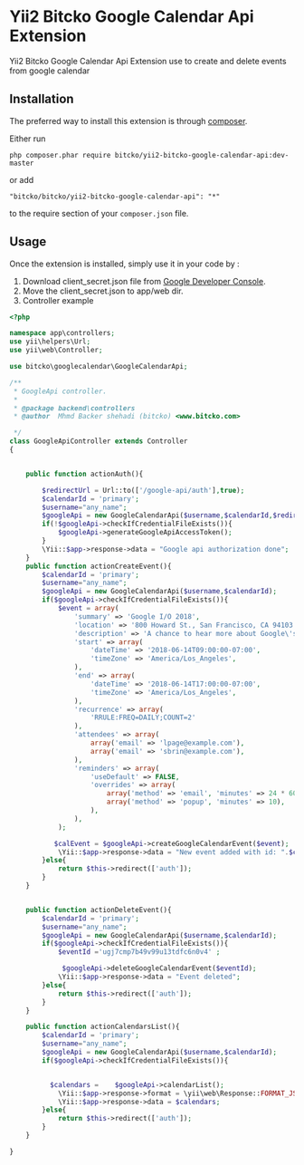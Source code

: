 Yii2 Bitcko Google Calendar Api Extension
=========================================
Yii2 Bitcko Google Calendar Api Extension use to create and delete events from google calendar 

Installation
------------

The preferred way to install this extension is through [composer](http://getcomposer.org/download/).

Either run

```
php composer.phar require bitcko/yii2-bitcko-google-calendar-api:dev-master

```

or add

```
"bitcko/bitcko/yii2-bitcko-google-calendar-api": "*"
```

to the require section of your `composer.json` file.


Usage
-----

Once the extension is installed, simply use it in your code by  :

1. Download client_secret.json file from  [Google Developer Console](https://console.developers.google.com/).
2. Move the client_secret.json to app/web dir.
3. Controller example

```php
<?php

namespace app\controllers;
use yii\helpers\Url;
use yii\web\Controller;

use bitcko\googlecalendar\GoogleCalendarApi;

/**
 * GoogleApi controller.
 *
 * @package backend\controllers
 * @author  Mhmd Backer shehadi (bitcko) <www.bitcko.com>

 */
class GoogleApiController extends Controller
{


    public function actionAuth(){

        $redirectUrl = Url::to(['/google-api/auth'],true);
        $calendarId = 'primary';
        $username="any_name";
        $googleApi = new GoogleCalendarApi($username,$calendarId,$redirectUrl);
        if(!$googleApi->checkIfCredentialFileExists()){
            $googleApi->generateGoogleApiAccessToken();
        }
        \Yii::$app->response->data = "Google api authorization done";
    }
    public function actionCreateEvent(){
        $calendarId = 'primary';
        $username="any_name";
        $googleApi = new GoogleCalendarApi($username,$calendarId);
        if($googleApi->checkIfCredentialFileExists()){
            $event = array(
                'summary' => 'Google I/O 2018',
                'location' => '800 Howard St., San Francisco, CA 94103',
                'description' => 'A chance to hear more about Google\'s developer products.',
                'start' => array(
                    'dateTime' => '2018-06-14T09:00:00-07:00',
                    'timeZone' => 'America/Los_Angeles',
                ),
                'end' => array(
                    'dateTime' => '2018-06-14T17:00:00-07:00',
                    'timeZone' => 'America/Los_Angeles',
                ),
                'recurrence' => array(
                    'RRULE:FREQ=DAILY;COUNT=2'
                ),
                'attendees' => array(
                    array('email' => 'lpage@example.com'),
                    array('email' => 'sbrin@example.com'),
                ),
                'reminders' => array(
                    'useDefault' => FALSE,
                    'overrides' => array(
                        array('method' => 'email', 'minutes' => 24 * 60),
                        array('method' => 'popup', 'minutes' => 10),
                    ),
                ),
            );

           $calEvent = $googleApi->createGoogleCalendarEvent($event);
            \Yii::$app->response->data = "New event added with id: ".$calEvent->getId();
        }else{
            return $this->redirect(['auth']);
        }
    }


    public function actionDeleteEvent(){
        $calendarId = 'primary';
        $username="any_name";
        $googleApi = new GoogleCalendarApi($username,$calendarId);
        if($googleApi->checkIfCredentialFileExists()){
            $eventId ='ugj7cmp7b49v99u13tdfc6n0v4' ;

             $googleApi->deleteGoogleCalendarEvent($eventId);
            \Yii::$app->response->data = "Event deleted";
        }else{
            return $this->redirect(['auth']);
        }
    }

    public function actionCalendarsList(){
        $calendarId = 'primary';
        $username="any_name";
        $googleApi = new GoogleCalendarApi($username,$calendarId);
        if($googleApi->checkIfCredentialFileExists()){


          $calendars =    $googleApi->calendarList();
            \Yii::$app->response->format = \yii\web\Response::FORMAT_JSON;
            \Yii::$app->response->data = $calendars;
        }else{
            return $this->redirect(['auth']);
        }
    }

}



```




